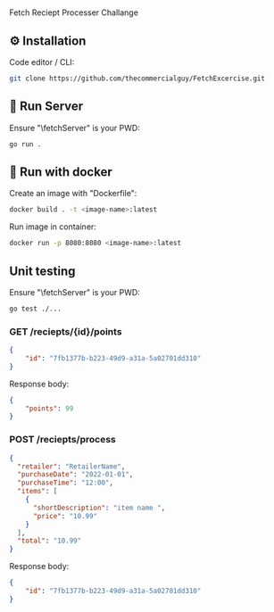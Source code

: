 # 
Fetch Reciept Processer Challange

## ⚙️ Installation

Code editor / CLI:

```bash
git clone https://github.com/thecommercialguy/FetchExcercise.git
```

## 🚀 Run Server

Ensure "\fetchServer" is your PWD:

```bash
go run .
```

## 🚀 Run with docker

Create an image with "Dockerfile":

```bash
docker build . -t <image-name>:latest
```

Run image in container: 

```bash
docker run -p 8080:8080 <image-name>:latest
```

## Unit testing
Ensure "\fetchServer" is your PWD:

```bash
go test ./...
```



### GET /reciepts/{id}/points

```json
{
    "id": "7fb1377b-b223-49d9-a31a-5a02701dd310"
}
```

Response body:

```json
{
    "points": 99
}
```

### POST /reciepts/process

```json
{
  "retailer": "RetailerName",
  "purchaseDate": "2022-01-01",
  "purchaseTime": "12:00",
  "items": [
    {
      "shortDescription": "item name ",
      "price": "10.99"
    }
  ],
  "total": "10.99"
}
```

Response body:

```json
{
    "id": "7fb1377b-b223-49d9-a31a-5a02701dd310"
}
```


